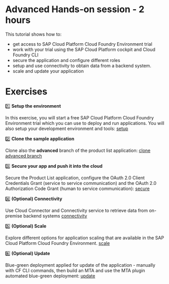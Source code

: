 # Advanced Hands-on session - 2 hours

This tutorial shows how to:
* get access to SAP Cloud Platform Cloud Foundry Environment trial
* work with your trial using the SAP Cloud Platform cockpit and Cloud Foundry CLI
* secure the application and configure different roles
* setup and use connectivity to obtain data from a backend system.
* scale and update your application

# Exercises

:one: **Setup the environment**

In this exercise, you will start a free SAP Cloud Platform Cloud Foundry Environment trial which you can use to deploy and run applications. You will also setup your development environment and tools: [setup](../01_setup)

:two: **Clone the sample application**

Clone also the **advanced** branch of the product list application: [clone advanced branch](../11_clonebranch)

:three: **Secure your app and push it into the cloud**

Secure the Product List application, configure the OAuth 2.0 Client Credentials Grant (service to service communication) and the OAuth 2.0 Authorization Code Grant (human to service communication):  [secure](../09_secure)

:four: **(Optional) Connectivity**

Use Cloud Connector and Connectivity service to retrieve data from on-premise backend systems [connectivity](../10_connectivity)

:five: **(Optional) Scale**

Explore different options for application scaling that are available in the SAP Cloud Platform Cloud Foundry Environment.  [scale](../07_scale)

:six: **(Optional) Update**

Blue-green deployment applied for update of the application - manually with CF CLI commands, then build an MTA and use the MTA plugin automated blue-green deployment: [update](../08_update)
